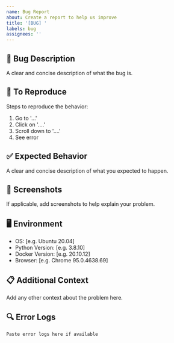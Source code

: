 ```yaml
---
name: Bug Report
about: Create a report to help us improve
title: '[BUG] '
labels: bug
assignees: ''
---
```


## 🐛 Bug Description

A clear and concise description of what the bug is.

## 🔄 To Reproduce

Steps to reproduce the behavior:
1. Go to '...'
2. Click on '....'
3. Scroll down to '....'
4. See error

## ✅ Expected Behavior

A clear and concise description of what you expected to happen.

## 📸 Screenshots

If applicable, add screenshots to help explain your problem.

## 🖥️ Environment

- OS: [e.g. Ubuntu 20.04]
- Python Version: [e.g. 3.8.10]
- Docker Version: [e.g. 20.10.12]
- Browser: [e.g. Chrome 95.0.4638.69]

## 📋 Additional Context

Add any other context about the problem here.

## 🔍 Error Logs

```
Paste error logs here if available
```
